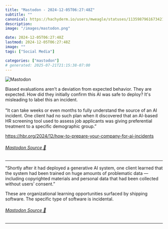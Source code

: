 ```yaml
---
title: "Mastodon - 2024-12-05T06:27:48Z"
subtitle: ""
canonical: https://hachyderm.io/users/mweagle/statuses/113598796167342147
description:
image: "/images/mastodon.png"

date: 2024-12-05T06:27:48Z
lastmod: 2024-12-05T06:27:48Z
image: ""
tags: ["Social Media"]

categories: ["mastodon"]
# generated: 2025-07-21T21:15:38-07:00
---
```

![Mastodon](/images/mastodon.png)

<p>Biased evaluations aren’t a deviation from expected behavior. They are expected. How did they initially confirm this AI was safe to deploy? It&#39;s misleading to label this an incident. <br /> <br />&quot;It can take weeks or even months to fully understand the source of an AI incident. One client had no such plan when it discovered that an AI-based HR screening tool used to assess job applicants was giving preferential treatment to a specific demographic group.”</p><p><a href="https://hbr.org/2024/12/how-to-prepare-your-company-for-ai-incidents" target="_blank" rel="nofollow noopener noreferrer" translate="no"><span class="invisible">https://</span><span class="ellipsis">hbr.org/2024/12/how-to-prepare</span><span class="invisible">-your-company-for-ai-incidents</span></a></p>


###### [Mastodon Source 🐘](https://hachyderm.io/@mweagle/113598796167342147)

___

<p>&quot;Shortly after it had deployed a generative AI system, one client learned that the system had been trained on huge amounts of problematic data — including copyrighted materials and personal data that had been collected without users’ consent.”</p><p>These are organizational learning opportunities surfaced by shipping software. The specific type of software is incidental.</p>


###### [Mastodon Source 🐘](https://hachyderm.io/@mweagle/113598837001547766)

___

